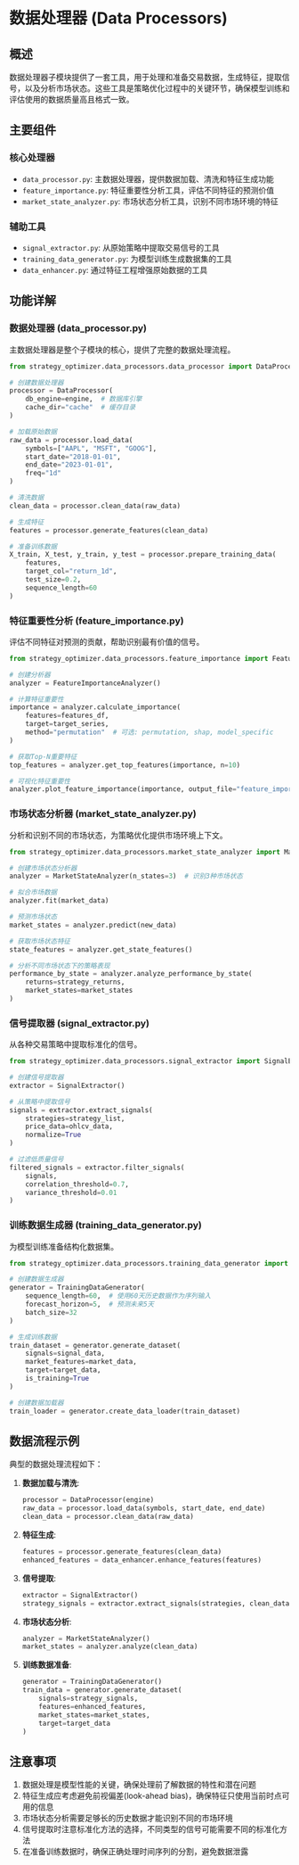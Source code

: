 # 数据处理器 (Data Processors)

## 概述

数据处理器子模块提供了一套工具，用于处理和准备交易数据，生成特征，提取信号，以及分析市场状态。这些工具是策略优化过程中的关键环节，确保模型训练和评估使用的数据质量高且格式一致。

## 主要组件

### 核心处理器

- `data_processor.py`: 主数据处理器，提供数据加载、清洗和特征生成功能
- `feature_importance.py`: 特征重要性分析工具，评估不同特征的预测价值
- `market_state_analyzer.py`: 市场状态分析工具，识别不同市场环境的特征

### 辅助工具

- `signal_extractor.py`: 从原始策略中提取交易信号的工具
- `training_data_generator.py`: 为模型训练生成数据集的工具
- `data_enhancer.py`: 通过特征工程增强原始数据的工具

## 功能详解

### 数据处理器 (data_processor.py)

主数据处理器是整个子模块的核心，提供了完整的数据处理流程。

```python
from strategy_optimizer.data_processors.data_processor import DataProcessor

# 创建数据处理器
processor = DataProcessor(
    db_engine=engine,  # 数据库引擎
    cache_dir="cache"  # 缓存目录
)

# 加载原始数据
raw_data = processor.load_data(
    symbols=["AAPL", "MSFT", "GOOG"],
    start_date="2018-01-01",
    end_date="2023-01-01",
    freq="1d"
)

# 清洗数据
clean_data = processor.clean_data(raw_data)

# 生成特征
features = processor.generate_features(clean_data)

# 准备训练数据
X_train, X_test, y_train, y_test = processor.prepare_training_data(
    features,
    target_col="return_1d",
    test_size=0.2,
    sequence_length=60
)
```

### 特征重要性分析 (feature_importance.py)

评估不同特征对预测的贡献，帮助识别最有价值的信号。

```python
from strategy_optimizer.data_processors.feature_importance import FeatureImportanceAnalyzer

# 创建分析器
analyzer = FeatureImportanceAnalyzer()

# 计算特征重要性
importance = analyzer.calculate_importance(
    features=features_df,
    target=target_series,
    method="permutation"  # 可选: permutation, shap, model_specific
)

# 获取Top-N重要特征
top_features = analyzer.get_top_features(importance, n=10)

# 可视化特征重要性
analyzer.plot_feature_importance(importance, output_file="feature_importance.png")
```

### 市场状态分析器 (market_state_analyzer.py)

分析和识别不同的市场状态，为策略优化提供市场环境上下文。

```python
from strategy_optimizer.data_processors.market_state_analyzer import MarketStateAnalyzer

# 创建市场状态分析器
analyzer = MarketStateAnalyzer(n_states=3)  # 识别3种市场状态

# 拟合市场数据
analyzer.fit(market_data)

# 预测市场状态
market_states = analyzer.predict(new_data)

# 获取市场状态特征
state_features = analyzer.get_state_features()

# 分析不同市场状态下的策略表现
performance_by_state = analyzer.analyze_performance_by_state(
    returns=strategy_returns,
    market_states=market_states
)
```

### 信号提取器 (signal_extractor.py)

从各种交易策略中提取标准化的信号。

```python
from strategy_optimizer.data_processors.signal_extractor import SignalExtractor

# 创建信号提取器
extractor = SignalExtractor()

# 从策略中提取信号
signals = extractor.extract_signals(
    strategies=strategy_list,
    price_data=ohlcv_data,
    normalize=True
)

# 过滤低质量信号
filtered_signals = extractor.filter_signals(
    signals,
    correlation_threshold=0.7,
    variance_threshold=0.01
)
```

### 训练数据生成器 (training_data_generator.py)

为模型训练准备结构化数据集。

```python
from strategy_optimizer.data_processors.training_data_generator import TrainingDataGenerator

# 创建数据生成器
generator = TrainingDataGenerator(
    sequence_length=60,  # 使用60天历史数据作为序列输入
    forecast_horizon=5,  # 预测未来5天
    batch_size=32
)

# 生成训练数据
train_dataset = generator.generate_dataset(
    signals=signal_data,
    market_features=market_data,
    target=target_data,
    is_training=True
)

# 创建数据加载器
train_loader = generator.create_data_loader(train_dataset)
```

## 数据流程示例

典型的数据处理流程如下：

1. **数据加载与清洗**:
   ```python
   processor = DataProcessor(engine)
   raw_data = processor.load_data(symbols, start_date, end_date)
   clean_data = processor.clean_data(raw_data)
   ```

2. **特征生成**:
   ```python
   features = processor.generate_features(clean_data)
   enhanced_features = data_enhancer.enhance_features(features)
   ```

3. **信号提取**:
   ```python
   extractor = SignalExtractor()
   strategy_signals = extractor.extract_signals(strategies, clean_data)
   ```

4. **市场状态分析**:
   ```python
   analyzer = MarketStateAnalyzer()
   market_states = analyzer.analyze(clean_data)
   ```

5. **训练数据准备**:
   ```python
   generator = TrainingDataGenerator()
   train_data = generator.generate_dataset(
       signals=strategy_signals,
       features=enhanced_features,
       market_states=market_states,
       target=target_data
   )
   ```

## 注意事项

1. 数据处理是模型性能的关键，确保处理前了解数据的特性和潜在问题
2. 特征生成应考虑避免前视偏差(look-ahead bias)，确保特征只使用当前时点可用的信息
3. 市场状态分析需要足够长的历史数据才能识别不同的市场环境
4. 信号提取时注意标准化方法的选择，不同类型的信号可能需要不同的标准化方法
5. 在准备训练数据时，确保正确处理时间序列的分割，避免数据泄露 